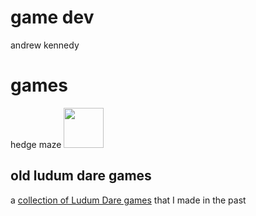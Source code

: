# game dev
andrew kennedy


# games

hedge maze
<img src="./img/HedgeMaze.png" width="64" height="64">

## old ludum dare games
a [collection of Ludum Dare games](https://github.com/kennedy0/LudumDareArchive/releases) that I made in the past
